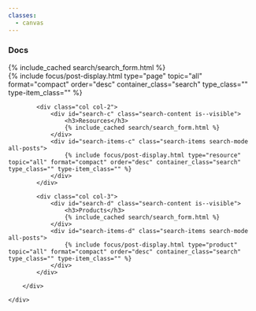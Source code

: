 ```yaml
---
classes: 
  - canvas
---
```

<div class="boxed-s">
    <div class="grid-3">
        <div>
            <div class="col col-1">
                <div id="search-b" class="search-content is--visible">
                    <h3>Docs</h3>
                    {% include_cached search/search_form.html %}
                </div>
                <div id="search-items-b" class="search-items search-mode all-posts">            
                    {% include focus/post-display.html type="page" topic="all" format="compact" order="desc" container_class="search" type_class="" type-item_class="" %}                                    
                </div>            
            </div>
            
            <div class="col col-2">
                <div id="search-c" class="search-content is--visible">
                    <h3>Resources</h3>
                    {% include_cached search/search_form.html %}
                </div>
                <div id="search-items-c" class="search-items search-mode all-posts">            
                    {% include focus/post-display.html type="resource" topic="all" format="compact" order="desc" container_class="search" type_class="" type-item_class="" %}                                    
                </div>       
            </div>
            
            <div class="col col-3">
                <div id="search-d" class="search-content is--visible">
                    <h3>Products</h3>
                    {% include_cached search/search_form.html %}
                </div>
                <div id="search-items-d" class="search-items search-mode all-posts">            
                    {% include focus/post-display.html type="product" topic="all" format="compact" order="desc" container_class="search" type_class="" type-item_class="" %}                                    
                </div>       
            </div>
            
        </div>
        
    </div>

</div>